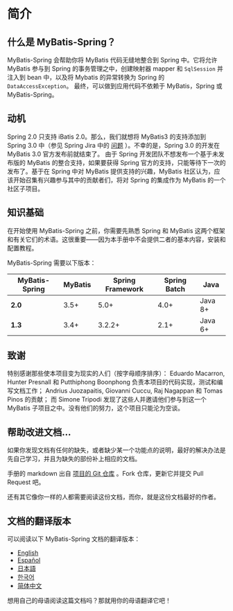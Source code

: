 <a name="简介"></a>

# 简介

## 什么是 MyBatis-Spring？

MyBatis-Spring 会帮助你将 MyBatis 代码无缝地整合到 Spring 中。它将允许 MyBatis 参与到 Spring 的事务管理之中，创建映射器 mapper 和 `SqlSession` 并注入到 bean
中，以及将 Mybatis 的异常转换为 Spring 的 `DataAccessException`。 最终，可以做到应用代码不依赖于 MyBatis，Spring 或 MyBatis-Spring。

## 动机

Spring 2.0 只支持 iBatis 2.0。那么，我们就想将 MyBatis3 的支持添加到 Spring 3.0 中（参见 Spring Jira
中的 [问题](https://jira.springsource.org/browse/SPR-5991) ）。不幸的是，Spring 3.0 的开发在 MyBatis 3.0 官方发布前就结束了。 由于 Spring
开发团队不想发布一个基于未发布版的 MyBatis 的整合支持，如果要获得 Spring 官方的支持，只能等待下一次的发布了。基于在 Spring 中对 MyBatis 提供支持的兴趣，MyBatis
社区认为，应该开始召集有兴趣参与其中的贡献者们，将对 Spring 的集成作为 MyBatis 的一个社区子项目。

## 知识基础

在开始使用 MyBatis-Spring 之前，你需要先熟悉 Spring 和 MyBatis 这两个框架和有关它们的术语。这很重要——因为本手册中不会提供二者的基本内容，安装和配置教程。

MyBatis-Spring 需要以下版本：

| MyBatis-Spring | MyBatis | Spring Framework | Spring Batch | Java |
| --- | --- | --- | --- | --- |
| **2.0** | 3.5+ | 5.0+ | 4.0+ | Java 8+ |
| **1.3** | 3.4+ | 3.2.2+ | 2.1+ | Java 6+ |

## 致谢

特别感谢那些使本项目变为现实的人们（按字母顺序排序）： Eduardo Macarron, Hunter Presnall 和 Putthiphong Boonphong 负责本项目的代码实现，测试和编写文档工作； Andrius
Juozapaitis, Giovanni Cuccu, Raj Nagappan 和 Tomas Pinos 的贡献； 而 Simone Tripodi 发现了这些人并邀请他们参与到这一个 MyBatis
子项目之中。没有他们的努力，这个项目只能沦为空谈。

## 帮助改进文档...

如果你发现文档有任何的缺失，或者缺少某一个功能点的说明，最好的解决办法是先自己学习，并且为缺失的部份补上相应的文档。

手册的 markdown 出自 [项目的 Git 仓库](https://github.com/mybatis/spring/tree/master/src/site) 。Fork 仓库，更新它并提交 Pull Request 吧。

还有其它像你一样的人都需要阅读这份文档，而你，就是这份文档最好的作者。

## 文档的翻译版本

可以阅读以下 MyBatis-Spring 文档的翻译版本：

 <ul class="i18n">
   <li class="en"><a href="./../index.html">English</a></li>
   <li class="es"><a href="./../es/index.html">Español</a></li>
   <li class="ja"><a href="./../ja/index.html">日本語</a></li>
   <li class="ko"><a href="./../ko/index.html">한국어</a></li>
   <li class="zh"><a href="./../zh/getting-started.html">简体中文</a></li>
 </ul>

想用自己的母语阅读这篇文档吗？那就用你的母语翻译它吧！
